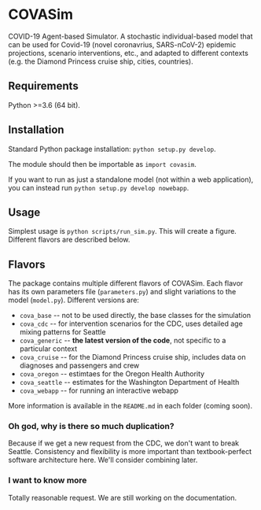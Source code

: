 # COVASim

COVID-19 Agent-based Simulator. A stochastic individual-based model that can be used for Covid-19 (novel coronavrius, SARS-nCoV-2) epidemic projections, scenario interventions, etc., and adapted to different contexts (e.g. the Diamond Princess cruise ship, cities, countries).


## Requirements

Python >=3.6 (64 bit).


## Installation

Standard Python package installation: `python setup.py develop`.

The module should then be importable as `import covasim`.

If you want to run as just a standalone model (not within a web application), you can instead run `python setup.py develop nowebapp`.


## Usage

Simplest usage is `python scripts/run_sim.py`. This will create a figure. Different flavors are described below.


## Flavors

The package contains multiple different flavors of COVASim. Each flavor has its own parameters file (`parameters.py`) and slight variations to the model (`model.py`). Different versions are:
* `cova_base` -- not to be used directly, the base classes for the simulation
* `cova_cdc` -- for intervention scenarios for the CDC, uses detailed age mixing patterns for Seattle
* `cova_generic` -- **the latest version of the code**, not specific to a particular context
* `cova_cruise` -- for the Diamond Princess cruise ship, includes data on diagnoses and passengers and crew
* `cova_oregon` -- estimtaes for the Oregon Health Authority
* `cova_seattle` -- estimates for the Washington Department of Health
* `cova_webapp` -- for running an interactive webapp

More information is available in the `README.md` in each folder (coming soon).


### Oh god, why is there so much duplication?

Because if we get a new request from the CDC, we don't want to break Seattle. Consistency and flexibility is more important than textbook-perfect software architecture here. We'll consider combining later.


### I want to know more

Totally reasonable request. We are still working on the documentation.